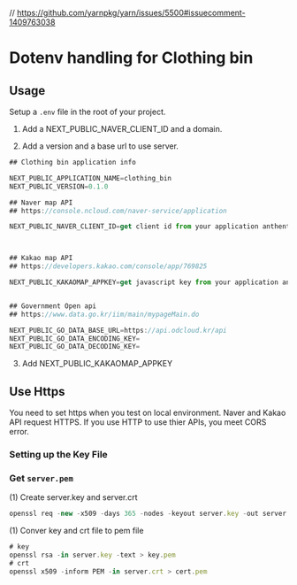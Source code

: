 // https://github.com/yarnpkg/yarn/issues/5500#issuecomment-1409763038

# Dotenv handling for Clothing bin

## Usage

Setup a `.env` file in the root of your project.

1. Add a NEXT_PUBLIC_NAVER_CLIENT_ID and a domain.

2. Add a version and a base url to use server.

```jsx
## Clothing bin application info

NEXT_PUBLIC_APPLICATION_NAME=clothing_bin
NEXT_PUBLIC_VERSION=0.1.0

## Naver map API
## https://console.ncloud.com/naver-service/application

NEXT_PUBLIC_NAVER_CLIENT_ID=get client id from your application anthentication info in naver map



## Kakao map API
## https://developers.kakao.com/console/app/769825

NEXT_PUBLIC_KAKAOMAP_APPKEY=get javascript key from your application anthentication info in kakao developers


## Government Open api
## https://www.data.go.kr/iim/main/mypageMain.do

NEXT_PUBLIC_GO_DATA_BASE_URL=https://api.odcloud.kr/api
NEXT_PUBLIC_GO_DATA_ENCODING_KEY=
NEXT_PUBLIC_GO_DATA_DECODING_KEY=
```

3. Add NEXT_PUBLIC_KAKAOMAP_APPKEY

## Use Https
 You need to set https when you test on local environment. Naver and Kakao API request HTTPS.
If you use HTTP to use thier APIs, you meet CORS error.

### Setting up the Key File

### Get `server.pem`

(1) Create server.key and server.crt

```jsx
openssl req -new -x509 -days 365 -nodes -keyout server.key -out server.crt
```

(1) Conver key and crt file to pem file

```jsx
# key
openssl rsa -in server.key -text > key.pem
# crt
openssl x509 -inform PEM -in server.crt > cert.pem
```
